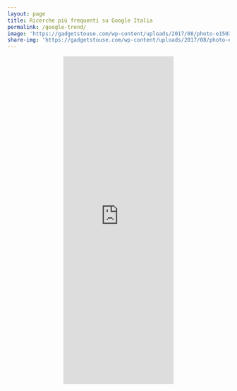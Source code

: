 ```yaml
---
layout: page
title: Ricerche più frequenti su Google Italia
permalink: /google-trend/
image: 'https://gadgetstouse.com/wp-content/uploads/2017/08/photo-e1503315125151.png'
share-img: 'https://gadgetstouse.com/wp-content/uploads/2017/08/photo-e1503315125151.png'
---
```

<center><iframe scrolling="no" style="border:none;" width="250" height="743" src="https://trends.google.com/trends/hottrends/widget?pn=p27&amp;tn=30&amp;h=743"></iframe></center>